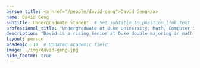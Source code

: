 ```yaml
---
person_title: <a href="/people/david-geng">David Geng</a>
name: David Geng
subtitle: Undergraduate Student  # Set subtitle to position_link_text
professional_title: "Undergraduate at Duke University; Math, Computer Science, Chemistry, Undergraduate Researcher (2018)"
description: "David is a rising Senior at Duke double majoring in math and computer science. He is greatly interested in the intersection of technology, math modeling, medicine, and health policy, and hopes to make contributions to all of these fields one day. In his spare time David enjoys performing piano, trying to exercise, and watching inspirational movies like Forrest Gump. David is absolutely thrilled to be joining the Park Lab this summer!"
layout: person
academic: 10  # Updated academic field
image: ./img/david-geng.jpg
hide_footer: true
---
```

